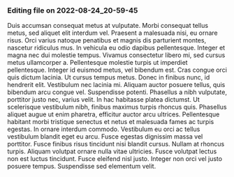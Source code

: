 

### Editing file on 2022-08-24_20-59-45

Duis accumsan consequat metus at vulputate. Morbi consequat tellus metus, sed aliquet elit interdum vel. Praesent a malesuada nisi, eu ornare risus. Orci varius natoque penatibus et magnis dis parturient montes, nascetur ridiculus mus. In vehicula eu odio dapibus pellentesque. Integer et magna nec dui molestie tempus. Vivamus consectetur libero mi, sed cursus metus ullamcorper a. Pellentesque molestie turpis ut imperdiet pellentesque. Integer id euismod metus, vel bibendum est. Cras congue orci quis dictum lacinia. Ut cursus tempus metus. Donec in finibus nunc, id hendrerit elit. Vestibulum nec lacinia mi. Aliquam auctor posuere tellus, quis bibendum arcu congue vel.
Suspendisse potenti. Phasellus a nibh vulputate, porttitor justo nec, varius velit. In hac habitasse platea dictumst. Ut scelerisque vestibulum nibh, finibus maximus turpis rhoncus quis. Phasellus aliquet augue ut enim pharetra, efficitur auctor arcu ultrices. Pellentesque habitant morbi tristique senectus et netus et malesuada fames ac turpis egestas. In ornare interdum commodo. Vestibulum eu orci ac tellus vestibulum blandit eget eu arcu. Fusce egestas dignissim massa vel porttitor. Fusce finibus risus tincidunt nisi blandit cursus. Nullam at rhoncus turpis. Aliquam volutpat ornare nulla vitae ultricies. Fusce volutpat lectus non est luctus tincidunt. Fusce eleifend nisl justo. Integer non orci vel justo posuere tempus. Suspendisse sed elementum velit.


